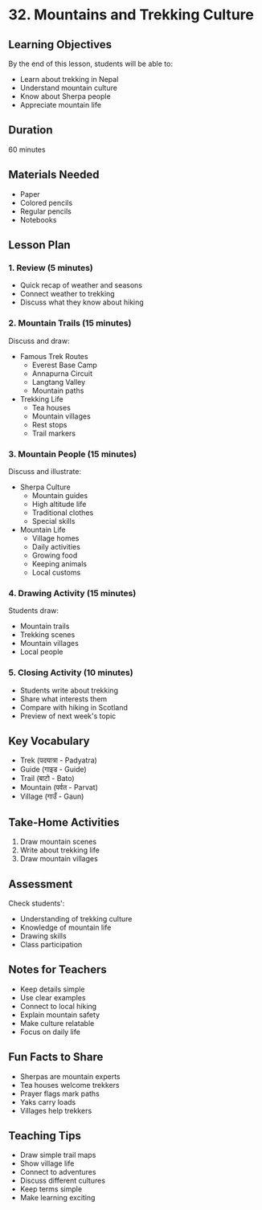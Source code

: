 # 32. Mountains and Trekking Culture

## Learning Objectives

By the end of this lesson, students will be able to:

- Learn about trekking in Nepal
- Understand mountain culture
- Know about Sherpa people
- Appreciate mountain life

## Duration

60 minutes

## Materials Needed

- Paper
- Colored pencils
- Regular pencils
- Notebooks

## Lesson Plan

### 1. Review (5 minutes)

- Quick recap of weather and seasons
- Connect weather to trekking
- Discuss what they know about hiking

### 2. Mountain Trails (15 minutes)

Discuss and draw:

- Famous Trek Routes
    - Everest Base Camp
    - Annapurna Circuit
    - Langtang Valley
    - Mountain paths
- Trekking Life
    - Tea houses
    - Mountain villages
    - Rest stops
    - Trail markers

### 3. Mountain People (15 minutes)

Discuss and illustrate:

- Sherpa Culture
    - Mountain guides
    - High altitude life
    - Traditional clothes
    - Special skills
- Mountain Life
    - Village homes
    - Daily activities
    - Growing food
    - Keeping animals
    - Local customs

### 4. Drawing Activity (15 minutes)

Students draw:

- Mountain trails
- Trekking scenes
- Mountain villages
- Local people

### 5. Closing Activity (10 minutes)

- Students write about trekking
- Share what interests them
- Compare with hiking in Scotland
- Preview of next week's topic

## Key Vocabulary

- Trek (पदयात्रा - Padyatra)
- Guide (गाइड - Guide)
- Trail (बाटो - Bato)
- Mountain (पर्वत - Parvat)
- Village (गाउँ - Gaun)

## Take-Home Activities

1. Draw mountain scenes
2. Write about trekking life
3. Draw mountain villages

## Assessment

Check students':

- Understanding of trekking culture
- Knowledge of mountain life
- Drawing skills
- Class participation

## Notes for Teachers

- Keep details simple
- Use clear examples
- Connect to local hiking
- Explain mountain safety
- Make culture relatable
- Focus on daily life

## Fun Facts to Share

- Sherpas are mountain experts
- Tea houses welcome trekkers
- Prayer flags mark paths
- Yaks carry loads
- Villages help trekkers

## Teaching Tips

- Draw simple trail maps
- Show village life
- Connect to adventures
- Discuss different cultures
- Keep terms simple
- Make learning exciting